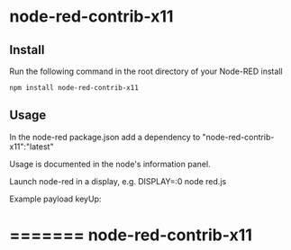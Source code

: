 node-red-contrib-x11
========================

Install
-------

Run the following command in the root directory of your Node-RED install

    npm install node-red-contrib-x11


Usage
-----

In the node-red package.json add a dependency to
"node-red-contrib-x11":"latest"

Usage is documented in the node's information panel.

Launch node-red in a display, e.g.
DISPLAY=:0 node red.js

Example payload keyUp:

=======
node-red-contrib-x11
====================
